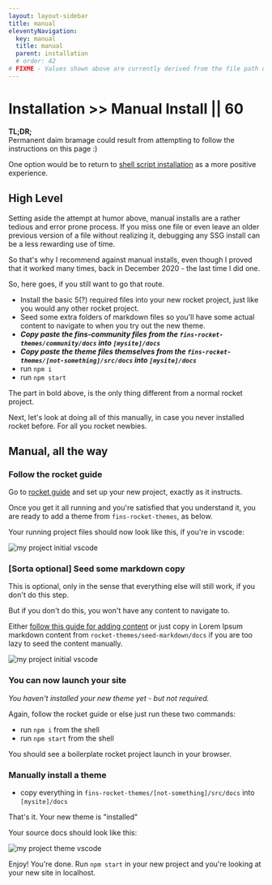 ```yaml
---
layout: layout-sidebar
title: manual
eleventyNavigation:
  key: manual
  title: manual
  parent: installation
  # order: 42
# FIXME - Values shown above are currently derived from the file path only, except order which is also commented out because it is optional. Correct as desired and delete comment(s).
---
```


# Installation >> Manual Install || 60

**TL;DR;**<br>Permanent daim bramage could result from attempting to follow the instructions on this page :)

One option would be to return to [shell script installation](/fins/installation/shellScript/) as a more positive experience.

## High Level

Setting aside the attempt at humor above, manual installs are a rather tedious and error prone process. If you miss one file or even leave an older previous version of a file without realizing it, debugging any SSG install can be a less rewarding use of time.

So that's why I recommend against manual installs, even though I proved that it worked many times, back in December 2020 - the last time I did one.

So, here goes, if you still want to go that route. 

- Install the basic 5(?) required files into your new rocket project, just like you would any other rocket project.
- Seed some extra folders of markdown files so you'll have some actual content to navigate to when you try out the new theme.
- _**Copy paste the fins-community files from the `fins-rocket-themes/community/docs` into `[mysite]/docs`**_
- _**Copy paste the theme files themselves from the `fins-rocket-themes/[not-something]/src/docs` into `[mysite]/docs`**_
- run `npm i`
- run `npm start`

The part in bold above, is the only thing different from a normal rocket project.

Next, let's look at doing all of this manually, in case you never installed rocket before. For all you rocket newbies.

## Manual, all the way

### Follow the rocket guide

Go to [rocket guide](https://rocket.modern-web.dev/guides/first-pages/getting-started/) and set up your new project, exactly as it instructs.

Once you get it all running and you're satisfied that you understand it, you are ready to add a theme from `fins-rocket-themes`, as below.

Your running project files should now look like this, if you're in vscode:

<img class="bordered" src="https://storage.googleapis.com/betterology-com.appspot.com/webappwriter/img/my-project-initial-vscode.jpg" alt="my project initial vscode" />

### [Sorta optional] Seed some markdown copy

This is optional, only in the sense that everything else will still work, if you don't do this step.

But if you don't do this, you won't have any content to navigate to.

Either [follow this guide for adding content](https://rocket.modern-web.dev/guides/first-pages/adding-pages/) or just copy in Lorem Ipsum markdown content from `rocket-themes/seed-markdown/docs` if you are too lazy to seed the content manually.

<img class="bordered" src="https://storage.googleapis.com/betterology-com.appspot.com/webappwriter/img/my-project-lorem-vscode.jpg" alt="my project initial vscode" />

### You can now launch your site

_You haven't installed your new theme yet - but not required._

Again, follow the rocket guide or else just run these two commands:

- run `npm i` from the shell
- run `npm start` from the shell

You should see a boilerplate rocket project launch in your browser.

### Manually install a theme

- copy everything in `fins-rocket-themes/[not-something]/src/docs` into `[mysite]/docs`

That's it. Your new theme is "installed"

Your source docs should look like this:

<img class="bordered" src="https://storage.googleapis.com/betterology-com.appspot.com/webappwriter/img/my-project-theme-vscode.jpg" alt="my project theme vscode" />

Enjoy! You're done. Run `npm start` in your new project and you're looking at your new site in localhost.

